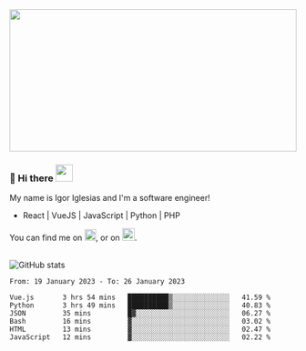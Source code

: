 <img src="https://c.tenor.com/KjVxfRrrncUAAAAd/matrix.gif" width="100%" height="250px">

### 🔭 Hi there <img src="https://raw.githubusercontent.com/MartinHeinz/MartinHeinz/master/wave.gif" width="30px">


My name is Igor Iglesias and I'm a software engineer!
<br>

<ul>
  <li> React | VueJS | JavaScript | Python | PHP </li>
</ul>
You can find me on <a href="https://twitter.com/IgorIglesias5"><img src="https://i.imgur.com/JLLlB5S.png" width="20px"></a>, or on <a href="https://www.linkedin.com/in/igor-iglesias-62478428/"><img src="https://i.imgur.com/PXyIkWx.png" width="22px"></a>.

<br>
<br>

![GitHub stats](https://github-readme-stats.vercel.app/api?username=igoiglesias&show_icons=true&count_private=true&theme=chartreuse-dark&hide_title=true)

<!--START_SECTION:waka-->

```text
From: 19 January 2023 - To: 26 January 2023

Vue.js       3 hrs 54 mins   ██████████▒░░░░░░░░░░░░░░   41.59 %
Python       3 hrs 49 mins   ██████████▒░░░░░░░░░░░░░░   40.83 %
JSON         35 mins         █▓░░░░░░░░░░░░░░░░░░░░░░░   06.27 %
Bash         16 mins         ▓░░░░░░░░░░░░░░░░░░░░░░░░   03.02 %
HTML         13 mins         ▓░░░░░░░░░░░░░░░░░░░░░░░░   02.47 %
JavaScript   12 mins         ▓░░░░░░░░░░░░░░░░░░░░░░░░   02.22 %
```

<!--END_SECTION:waka-->

